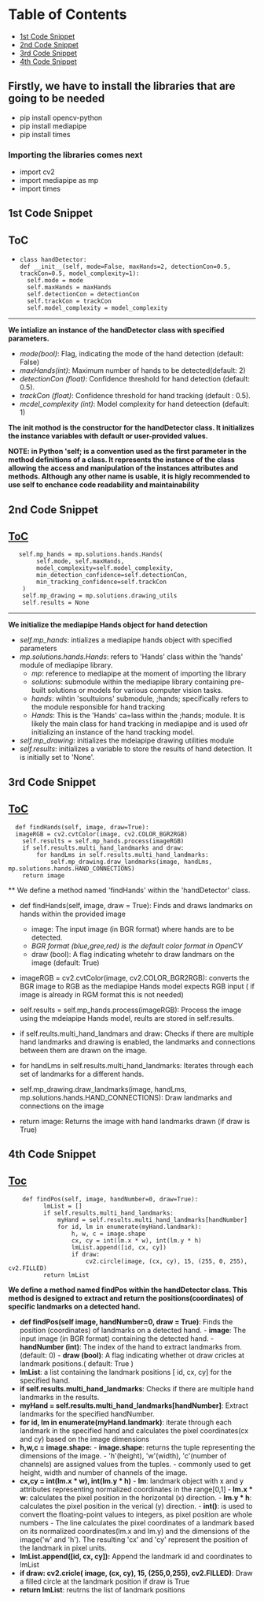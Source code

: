 # Table of Contents
- [1st Code Snippet](#1st-Code-Snippet)
- [2nd Code Snippet](#2nd-Code-Snippet)
- [3rd Code Snippet](#3rd-Code-Snippet)
- [4th Code Snippet](#4th-Code-Snippet)


## Firstly, we have to install the libraries that are going to be needed
- pip install opencv-python
- pip install mediapipe
- pip install times

### Importing the libraries comes next
- import cv2
- import mediapipe as mp
- import times

## 1st Code Snippet 
## [ToC](#Table-of-Contents)
*     class handDetector:
      def __init__(self, mode=False, maxHands=2, detectionCon=0.5, trackCon=0.5, model_complexity=1):  
        self.mode = mode  
        self.maxHands = maxHands  
        self.detectionCon = detectionCon  
        self.trackCon = trackCon  
        self.model_complexity = model_complexity
---  
        
**We intialize an instance of the handDetector class with specified parameters.**
- *mode(bool)*: Flag, indicating the mode of the hand detection (default: False)
- *maxHands(int)*: Maximum number of hands to be detected(default: 2)
- *detectionCon (float)*: Confidence threshold for hand detection (default: 0.5).
- *trackCon (float)*: Confidence threshold for hand tracking (default : 0.5).
- *mcdel_complexity (int)*: Model complexity for hand deteection (default: 1)

**The __init__ mothod is the constructor for the handDetector class. It initializes the instance variables with default or user-provided values.**

**NOTE: in Python 'self; is a convention used as the first parameter in the method definitions of a class. It represents the instance of the class allowing the access and manipulation of the instances attributes and methods. Although any other name is usable, it is higly recommended to use self to enchance code readability and maintainability**

## 2nd Code Snippet
## [ToC](#Table-of-Contents)
       self.mp_hands = mp.solutions.hands.Hands(
            self.mode, self.maxHands,
            model_complexity=self.model_complexity,
            min_detection_confidence=self.detectionCon,
            min_tracking_confidence=self.trackCon
        )
        self.mp_drawing = mp.solutions.drawing_utils
        self.results = None
---
  
**We initialize the mediapipe Hands object for hand detection**

  - *self.mp_hands*: intializes a mediapipe hands object with specified parameters
  - *mp.solutions.hands.Hands*: refers to 'Hands' class within the 'hands' module of mediapipe library.
     - *mp*: reference to mediapipe at the moment of importing the library
     - *solutions*: submodule within the mediapipe library containing pre-built solutions or models for various computer vision tasks.
     - *hands*: wihtin 'soultuions' submodule, ;hands; specifically refers to the module responsible for hand tracking
     - *Hands*: This is the 'Hands' ca=lass within the ;hands; module. It is likely the main class for hand tracking in mediapipe and is used ofr initializing an instance of the hand tracking model.
   - *self.mp_drawing*: initializes the mdeiapipe drawing utilities module
   - *self.results*: initializes a variable to store the results of hand detection. It is initially set to 'None'.
     
## 3rd Code Snippet
## [ToC](#Table-of-Contents)
      def findHands(self, image, draw=True):
      imageRGB = cv2.cvtColor(image, cv2.COLOR_BGR2RGB)
        self.results = self.mp_hands.process(imageRGB)
        if self.results.multi_hand_landmarks and draw:
            for handLms in self.results.multi_hand_landmarks:
                self.mp_drawing.draw_landmarks(image, handLms, mp.solutions.hands.HAND_CONNECTIONS)
        return image

** We define a method named 'findHands' within the 'handDetector' class.
- def findHands(self, image, draw = True): Finds and draws landmarks on hands within the provided image
     - image: The input image (in BGR format) where hands are to be detected.
     - *BGR format (blue,gree,red) is the default color format in OpenCV*
     - draw (bool): A flag indicating whetehr to draw landmars on the image (default: True)
       
- imageRGB = cv2.cvtColor(image, cv2.COLOR_BGR2RGB): converts the BGR image to RGB as the mediapipe Hands model expects RGB input ( if image is already in RGM format this is not needed)

- self.results = self.mp_hands.process(imageRGB): Process the image using the mdeiapipe Hands model, reults are stored in self.results.

- if self.reults.multi_hand_landmars and draw: Checks if there are multiple hand landmarks and drawing is enabled, the landmarks and connections between them are drawn on the image.

- for handLms in self.results.multi_hand_landmarks: Iterates through each set of landmarks for a different hands.

- self.mp_drawing.draw_landmarks(image, handLms, mp.solutions.hands.HAND_CONNECTIONS): Draw landmarks and connections on the image

- return image: Returns the image with hand landmarks drawn (if draw is True)

## 4th Code Snippet
## [Toc](#Table-of-Contents)
        def findPos(self, image, handNumber=0, draw=True):
              lmList = []
              if self.results.multi_hand_landmarks:
                  myHand = self.results.multi_hand_landmarks[handNumber]
                  for id, lm in enumerate(myHand.landmark):
                      h, w, c = image.shape
                      cx, cy = int(lm.x * w), int(lm.y * h)
                      lmList.append([id, cx, cy])
                      if draw:
                          cv2.circle(image, (cx, cy), 15, (255, 0, 255), cv2.FILLED)
              return lmList

**We define a method named findPos within the handDetector class. This method is designed to extract and return the positions(coordinates) of specific landmarks on a detected hand.**

- **def findPos(self image, handNumber=0, draw = True)**: Finds the position (coordinates) of landmarks on a detected hand.
        - **image**: The input image (in BGR format) containing the detected hand.
        - **handNumber (int)**: The index of the hand to extract landmarks from. (default: 0)
        - **draw (bool)**: A flag indicating whether ot draw cricles at landmark positions.( default: True )
- **lmList**: a list containing the landmark positions [ id, cx, cy] for the specified hand.
- **if self.results.multi_hand_landmarks**: Checks if there are multiple hand landmarks in the results.
- **myHand = self.results.multi_hand_landmarks[handNumber]**: Extract landmarks for the specified handNumber.
- **for id, lm in enumerate(myHand.landmark)**: iterate through each landmark in the specified hand and calculates the pixel coordinates(cx and cy) based on the image dimensions
- **h,w,c = image.shape:**
        - **image.shape**: returns the tuple representing the dimensions of the image.
        - 'h'(height), 'w'(width), 'c'(number of channels) are assigned values from the tuples.
        - commonly used to get height, width and number of channels of the image.
- **cx,cy = int(lm.x * w), int(lm.y * h)**
        - **lm**: landmark object with x and y attributes representing normalized coordinates in the range[0,1]
        - **lm.x * w**: calculates the pixel position in the horizontal (x) direction.
        - **lm.y * h**: calculates the pixel position in the verical (y) direction.
        - **int()**: is used to convert the floating-point values to integers, as pixel position are whole numbers
        - The line calculates the pixel coordinates of a landmark based on its normalized coordinates(lm.x and lm.y) and the dimensions of the image('w' and 'h'). The resulting 'cx' and 'cy' represent the position of the landmark in pixel units.
- **lmList.append([id, cx, cy]):** Append the landmark id and coordinates to lmList
- **if draw: cv2.cricle( image, (cx, cy), 15, (255,0,255), cv2.FILLED)**: Draw a filled circle at the landmark position if draw is True
- **return lmList**: reutrns the list of landmark positions
